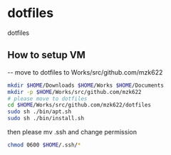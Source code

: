 # dotfiles
dotfiles


## How to setup VM


-- move to dotfiles to Works/src/github.com/mzk622
``` bash
mkdir $HOME/Downloads $HOME/Works $HOME/Documents
mkdir -p $HOME/Works/src/github.com/mzk622
# please move to dotfiles
cd $HOME/Works/src/github.com/mzk622/dotfiles
sudo sh ./bin/apt.sh
sudo sh ./bin/install.sh
```

then please mv .ssh and change permission
``` bash
chmod 0600 $HOME/.ssh/*
```